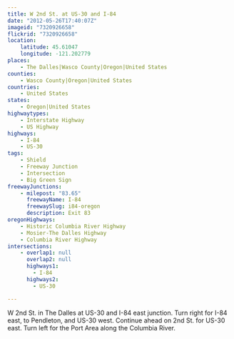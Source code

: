 ```yaml
---
title: W 2nd St. at US-30 and I-84
date: "2012-05-26T17:40:07Z"
imageid: "7320926658"
flickrid: "7320926658"
location:
    latitude: 45.61047
    longitude: -121.202779
places:
    - The Dalles|Wasco County|Oregon|United States
counties:
    - Wasco County|Oregon|United States
countries:
    - United States
states:
    - Oregon|United States
highwaytypes:
    - Interstate Highway
    - US Highway
highways:
    - I-84
    - US-30
tags:
    - Shield
    - Freeway Junction
    - Intersection
    - Big Green Sign
freewayJunctions:
    - milepost: "83.65"
      freewayName: I-84
      freewaySlug: i84-oregon
      description: Exit 83
oregonHighways:
    - Historic Columbia River Highway
    - Mosier-The Dalles Highway
    - Columbia River Highway
intersections:
    - overlap1: null
      overlap2: null
      highways1:
        - I-84
      highways2:
        - US-30

---
```

W 2nd St. in The Dalles at US-30 and I-84 east junction.  Turn right for I-84 east, to Pendleton, and US-30 west.  Continue ahead on 2nd St. for US-30 east.  Turn left for the Port Area along the Columbia River.
